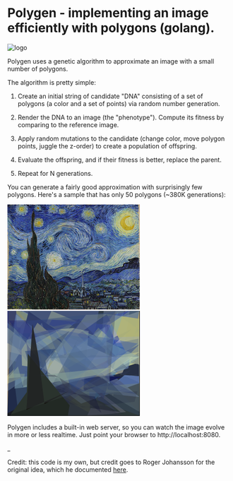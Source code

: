# Polygen - implementing an image efficiently with polygons (golang).

![logo](https://github.com/armhold/polygen/blob/master/logo.gif "polygen Logo")


Polygen uses a genetic algorithm to approximate an image with a small number of polygons. 

The algorithm is pretty simple:

1. Create an initial string of candidate "DNA" consisting of a set of polygons (a color and a set of points) 
via random number generation. 

1. Render the DNA to an image (the "phenotype"). Compute its fitness by comparing to the reference image.

1. Apply random mutations to the candidate (change color, move polygon points, juggle the z-order) to 
create a population of offspring.

1. Evaluate the offspring, and if their fitness is better, replace the parent.

1. Repeat for N generations.

You can generate a fairly good approximation with surprisingly few polygons. Here's a sample that
has only 50 polygons (~380K generations):


![starry-night](https://github.com/armhold/polygen/blob/master/images/starry.jpg "starry night (orig)")
![starry-night 50 polygons](https://github.com/armhold/polygen/blob/master/images/starry-polygons.png "starry night (50 polygons)")


Polygen includes a built-in web server, so you can watch the image evolve in more or less realtime.
Just point your browser to http://localhost:8080.

_









Credit: this code is my own, but credit goes to Roger Johansson for the original idea, 
which he documented [here](http://rogeralsing.com/2008/12/07/genetic-programming-evolution-of-mona-lisa). 

